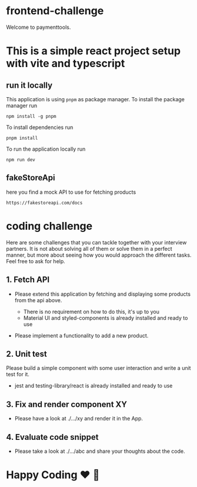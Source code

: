 # frontend-challenge

Welcome to paymenttools.

# This is a simple react project setup with vite and typescript

## run it locally

This application is using `pnpm` as package manager. To install the package manager run

```
npm install -g pnpm
```

To install dependencies run

```
pnpm install
```

To run the application locally run

```
npm run dev
```

## fakeStoreApi

here you find a mock API to use for fetching products

```
https://fakestoreapi.com/docs
```

# coding challenge

Here are some challenges that you can tackle together with your interview partners. It is not about solving all of them or solve them in a perfect manner, but more about seeing how you would approach the different tasks. Feel free to ask for help.

## 1. Fetch API

- Please extend this application by fetching and displaying some products from the api above.

  - There is no requirement on how to do this, it's up to you
  - Material UI and styled-components is already installed and ready to use

- Please implement a functionality to add a new product.

## 2. Unit test

Please build a simple component with some user interaction and write a unit test for it.

- jest and testing-library/react is already installed and ready to use

## 3. Fix and render component XY

- Please have a look at ./.../xy and render it in the App.

## 4. Evaluate code snippet

- Please take a look at ./.../abc and share your thoughts about the code.

# Happy Coding :heart: :rocket:
